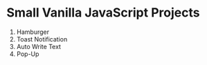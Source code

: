 # Small Vanilla JavaScript Projects

1. Hamburger
2. Toast Notification
3. Auto Write Text
4. Pop-Up
